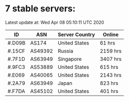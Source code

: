 # 7 stable servers:

Latest update at: Wed Apr 08 05:10:11 UTC 2020

| ID | ASN | Server Country | Online |
| -- | --- | -------------- | ------ |
| #.D09B | AS174 | United States | 61 hrs |
| #.15CF | AS49392 | Russia | 2159 hrs |
| #.7F1D | AS63949 | Singapore | 3407 hrs |
| #.9FC3 | AS53889 | United States | 615 hrs |
| #.E069 | AS40065 | United States | 2143 hrs |
| #.2A79 | AS63949 | Japan | 823 hrs |
| #.F7DA | AS45102 | United States | 401 hrs |

